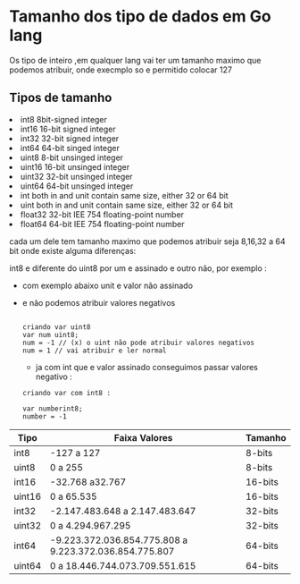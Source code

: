 # Tamanho dos tipo de dados em Go lang

<p>
  Os tipo de inteiro ,em qualquer lang vai ter um tamanho maximo que podemos atribuir, onde execmplo so e permitido colocar 127
</p>

## Tipos de tamanho

<li> int8    8bit-signed integer
<li> int16   16-bit signed integer 
<li> int32   32-bit signed integer
<li> int64   64-bit singed integer

<li> uint8   8-bit unsinged integer
<li> uint16  16-bit unsinged integer
<li> uint32  32-bit unsinged integer
<li> uint64  64-bit unsinged integer

<li> int  both in and unit contain same size, either 32 or 64 bit

<li> uint  both in and unit contain same size, either 32 or 64 bit

<li>float32 32-bit IEE 754 floating-point number 
<li>float64 64-bit IEE 754 floating-point number

<p>
  cada um dele tem tamanho maximo que podemos atribuir seja 8,16,32 a 64 bit onde existe alguma diferenças:
</p>
<p>
   int8 e diferente do uint8 por um e assinado e outro não, por exemplo :

  - com exemplo abaixo unit e valor não assinado
  - e não podemos atribuir valores negativos


    ```

    criando var uint8
    var num uint8;
    num = -1 // (x) o uint não pode atribuir valores negativos
    num = 1 // vai atribuir e ler normal

    ```

    - ja com int que e valor assinado conseguimos
        passar valores negativo :


    ```
    criando var com int8 :

    var numberint8;
    number = -1
    ```

 </p>

| Tipo   | Faixa Valores                                              | Tamanho |
| ------ | ---------------------------------------------------------- | ------- |
| int8   | -127 a 127                                                 | 8-bits  |
| uint8  | 0 a 255                                                    | 8-bits  |
| int16  | -32.768 a32.767                                            | 16-bits |
| uint16 | 0 a 65.535                                                 | 16-bits |
| int32  | -2.147.483.648 a 2.147.483.647                             | 32-bits |
| uint32 | 0 a 4.294.967.295                                          | 32-bits |
| int64  |  -9.223.372.036.854.775.808 a 9.223.372.036.854.775.807    | 64-bits |
| uint64 |  0 a 18.446.744.073.709.551.615                            | 64-bits |
